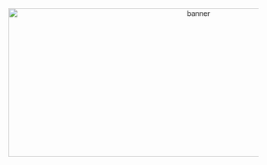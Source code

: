 <div align = center>
<img src="https://raw.githubusercontent.com/vaxerski/Hyprland/main/assets/header.svg" width="750" height="300" alt="banner">
<br>
